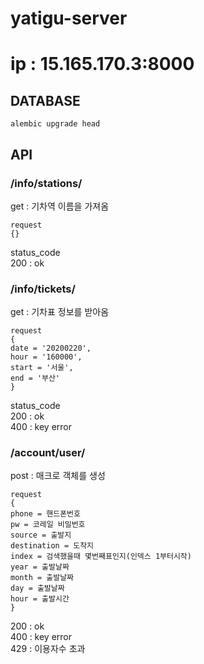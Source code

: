 # yatigu-server
# ip : 15.165.170.3:8000  

## DATABASE
```
alembic upgrade head
```
## API
### /info/stations/
get : 기차역 이름을 가져옴  

```
request
{}
```
status_code  
200 : ok  

### /info/tickets/
get : 기차표 정보를 받아옴
```
request
{
date = '20200220',
hour = '160000',
start = '서울',
end = '부산'
}
```
status_code  
200 : ok  
400 : key error


### /account/user/
post : 매크로 객체를 생성
```
request
{
phone = 핸드폰번호
pw = 코레일 비밀번호
source = 출발지
destination = 도착지
index = 검색했을때 몇번째표인지(인덱스 1부터시작)
year = 출발날짜
month = 출발날짜
day = 출발날짜
hour = 출발시간
}
```
200 : ok  
400 : key error  
429 : 이용자수 초과